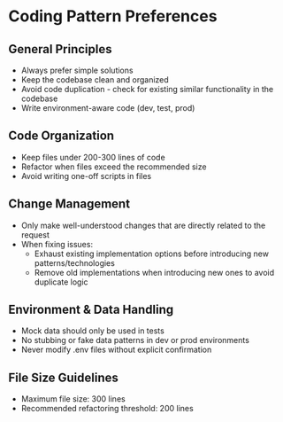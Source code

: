 # Coding Pattern Preferences

## General Principles
- Always prefer simple solutions
- Keep the codebase clean and organized
- Avoid code duplication - check for existing similar functionality in the codebase
- Write environment-aware code (dev, test, prod)

## Code Organization
- Keep files under 200-300 lines of code
- Refactor when files exceed the recommended size
- Avoid writing one-off scripts in files

## Change Management
- Only make well-understood changes that are directly related to the request
- When fixing issues:
  - Exhaust existing implementation options before introducing new patterns/technologies
  - Remove old implementations when introducing new ones to avoid duplicate logic

## Environment & Data Handling
- Mock data should only be used in tests
- No stubbing or fake data patterns in dev or prod environments
- Never modify .env files without explicit confirmation

## File Size Guidelines
- Maximum file size: 300 lines
- Recommended refactoring threshold: 200 lines 